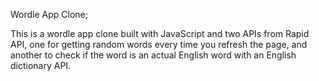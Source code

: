 Wordle App Clone;

This is a wordle app clone built with JavaScript and two APIs from Rapid API, one for getting random words every time you refresh the page,
and another to check if the word is an actual English word with an English dictionary API.
